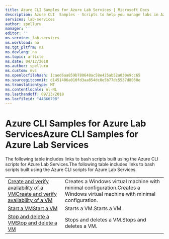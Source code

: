 ```yaml
---
title: Azure CLI Samples for Azure Lab Services | Microsoft Docs
description: Azure CLI  Samples - Scripts to help you manage labs in Azure Lab Services
services: lab-services
author: spelluru
manager: ''
editor: ''
ms.service: lab-services
ms.workload: na
ms.tgt_pltfrm: na
ms.devlang: na
ms.topic: article
ms.date: 04/12/2018
ms.author: spelluru
ms.custom: mvc
ms.openlocfilehash: 1caed6aa859b780648ac58e425ab52a030e9cc65
ms.sourcegitcommit: d1451406a010fd3aa854dc8e5b77dc5537d8050e
ms.translationtype: MT
ms.contentlocale: nl-NL
ms.lasthandoff: 09/13/2018
ms.locfileid: "44866798"
---
```

# <a name="azure-cli-samples-for-azure-lab-services"></a><span data-ttu-id="28b31-103">Azure CLI Samples for Azure Lab Services</span><span class="sxs-lookup"><span data-stu-id="28b31-103">Azure CLI Samples for Azure Lab Services</span></span>

<span data-ttu-id="28b31-104">The following table includes links to bash scripts built using the Azure CLI scripts for Azure Lab Services.</span><span class="sxs-lookup"><span data-stu-id="28b31-104">The following table includes links to bash scripts built using the Azure CLI scripts for Azure Lab Services.</span></span> 

| | |
|---|---|
| [<span data-ttu-id="28b31-105">Create and verify availability of a VM</span><span class="sxs-lookup"><span data-stu-id="28b31-105">Create and verify availability of a VM</span></span>](scripts/create-verify-virtual-machine-in-lab-cli.md?toc=%2fcli%2fazure%2ftoc.json) | <span data-ttu-id="28b31-106">Creates a Windows virtual machine with minimal configuration.</span><span class="sxs-lookup"><span data-stu-id="28b31-106">Creates a Windows virtual machine with minimal configuration.</span></span> |
| [<span data-ttu-id="28b31-107">Start a VM</span><span class="sxs-lookup"><span data-stu-id="28b31-107">Start a VM</span></span>](scripts/start-connect-virtual-machine-in-lab-cli.md?toc=%2fcli%2fazure%2ftoc.json) | <span data-ttu-id="28b31-108">Starts a VM.</span><span class="sxs-lookup"><span data-stu-id="28b31-108">Starts a VM.</span></span> |
| [<span data-ttu-id="28b31-109">Stop and delete a VM</span><span class="sxs-lookup"><span data-stu-id="28b31-109">Stop and delete a VM</span></span>](scripts/stop-delete-virtual-machine-in-lab-cli.md?toc=%2fcli%2fazure%2ftoc.json) | <span data-ttu-id="28b31-110">Stops and deletes a VM.</span><span class="sxs-lookup"><span data-stu-id="28b31-110">Stops and deletes a VM.</span></span> |
